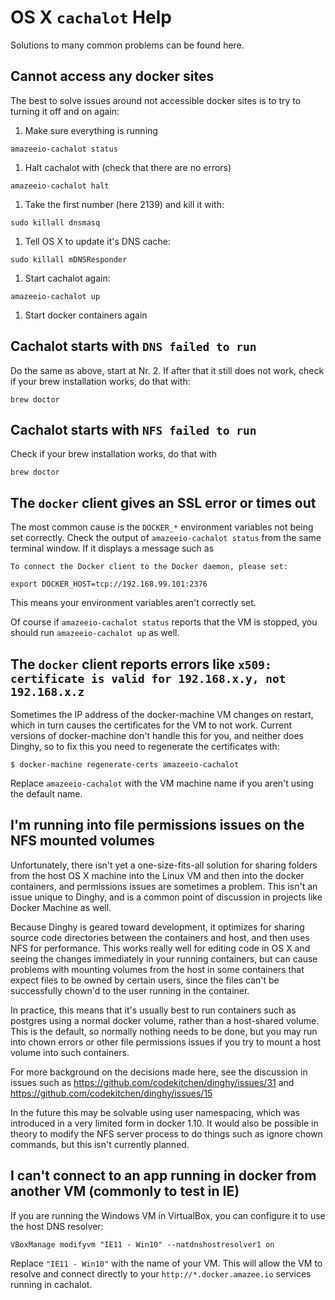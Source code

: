 # OS X `cachalot` Help

<!-- toc -->

Solutions to many common problems can be found here.

## Cannot access any docker sites

The best to solve issues around not accessible docker sites is to try to turning it off and on again:

1. Make sure everything is running

  `amazeeio-cachalot status`
1. Halt cachalot with (check that there are no errors)

  `amazeeio-cachalot halt`
1. Take the first number (here 2139) and kill it with:

  `sudo killall dnsmasq`
1. Tell OS X to update it's DNS cache:

  `sudo killall mDNSResponder`
1. Start cachalot again:

  `amazeeio-cachalot up`
1. Start docker containers again

## Cachalot starts with `DNS failed to run`

Do the same as above, start at Nr. 2.
If after that it still does not work, check if your brew installation works, do that with:
  
    brew doctor

## Cachalot starts with `NFS failed to run`

Check if your brew installation works, do that with 
  
    brew doctor

## The `docker` client gives an SSL error or times out

The most common cause is the `DOCKER_*` environment variables not being set correctly. Check the output of `amazeeio-cachalot status` from the same terminal window. If it displays a message such as

    To connect the Docker client to the Docker daemon, please set:

    export DOCKER_HOST=tcp://192.168.99.101:2376

This means your environment variables aren't correctly set. 

Of course if `amazeeio-cachalot status` reports that the VM is stopped, you should run `amazeeio-cachalot up` as well.

## The `docker` client reports errors like `x509: certificate is valid for 192.168.x.y, not 192.168.x.z`

Sometimes the IP address of the docker-machine VM changes on restart, which in turn causes the certificates for the VM to not work. Current versions of docker-machine don't handle this for you, and neither does Dinghy, so to fix this you need to regenerate the certificates with:

    $ docker-machine regenerate-certs amazeeio-cachalot

Replace `amazeeio-cachalot` with the VM machine name if you aren't using the default name.

## I'm running into file permissions issues on the NFS mounted volumes

Unfortunately, there isn't yet a one-size-fits-all solution for sharing folders from the host OS X machine into the Linux VM and then into the docker containers, and permissions issues are sometimes a problem. This isn't an issue unique to Dinghy, and is a common point of discussion in projects like Docker Machine as well.

Because Dinghy is geared toward development, it optimizes for sharing source code directories between the containers and host, and then uses NFS for performance. This works really well for editing code in OS X and seeing the changes immediately in your running containers, but can cause problems with mounting volumes from the host in some containers that expect files to be owned by certain users, since the files can't be successfully chown'd to the user running in the container.

In practice, this means that it's usually best to run containers such as
postgres using a normal docker volume, rather than a host-shared volume. This is the default, so normally nothing needs to be done, but you may run into chown errors or other file permissions issues if you try to mount a host volume into such containers.

For more background on the decisions made here, see the discussion in issues such as https://github.com/codekitchen/dinghy/issues/31 and
https://github.com/codekitchen/dinghy/issues/15

In the future this may be solvable using user namespacing, which was introduced in a very limited form in docker 1.10. It would also be possible in theory to modify the NFS server process to do things such as ignore chown commands, but this isn't currently planned.

## I can't connect to an app running in docker from another VM (commonly to test in IE)

If you are running the Windows VM in VirtualBox, you can configure it to use the host DNS resolver:

    VBoxManage modifyvm "IE11 - Win10" --natdnshostresolver1 on

Replace `"IE11 - Win10"` with the name of your VM. This will allow the VM to resolve and connect directly to your `http://*.docker.amazee.io` services running in cachalot.




